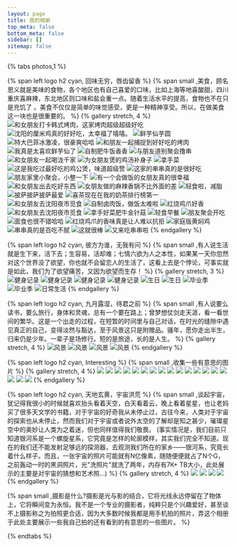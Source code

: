 ```yaml
---
layout: page
title: 我的相册
top_meta: false
bottom_meta: false
sidebar: []
sitemap: false
---
```

{% tabs photos,1 %}

<!-- tab &nbsp;美食 @drumstick-bite -->

{% span left logo h2 cyan, 回味无穷，唇齿留香 %}
{% span small ,美食，顾名思义就是美味的食物，各个地区也有自己喜爱的口味，比如上海等地喜酸甜，四川重庆喜麻辣，东北地区则口味和盐会重一点。随着生活水平的提高，食物也不在只是充饥了 。美食不仅仅是简单的味觉感受，更是一种精神享受。所以，在做美食这一块也是很重要的。 %}
{% gallery stretch, 4 %}
![和女朋友打卡韩式烤肉，这家烤肉超级超级好吃](https://cdn.jsdelivr.net/gh/XuxuGood/cdn@master/blogImages/photos/deliciousFood/33.jpg)
![沈阳的厘米鸡真的好好吃，太幸福了嘻嘻。](https://cdn.jsdelivr.net/gh/XuxuGood/cdn@master/blogImages/photos/deliciousFood/1.jpg)
![鲜芋仙芋圆](https://cdn.jsdelivr.net/gh/XuxuGood/cdn@master/blogImages/photos/deliciousFood/5.jpg)
![特大巴菲冰激凌，很豪爽哈哈](https://cdn.jsdelivr.net/gh/XuxuGood/cdn@master/blogImages/photos/deliciousFood/4.jpg)
![和朋友一起捕捉到好好吃的烤肉](https://cdn.jsdelivr.net/gh/XuxuGood/cdn@master/blogImages/photos/deliciousFood/2.jpg)
![我真是太喜欢鲜芋仙了](https://cdn.jsdelivr.net/gh/XuxuGood/cdn@master/blogImages/photos/deliciousFood/3.jpg)
![自制肥牛饭香香](https://cdn.jsdelivr.net/gh/XuxuGood/cdn@master/blogImages/photos/deliciousFood/6.jpg)
![与朋友道别聚会撸串](https://cdn.jsdelivr.net/gh/XuxuGood/cdn@master/blogImages/photos/deliciousFood/7.jpg)
![和女朋友一起喝泷千家](https://cdn.jsdelivr.net/gh/XuxuGood/cdn@master/blogImages/photos/deliciousFood/8.jpg)
![为女朋友煲的鸡汤补身子](https://cdn.jsdelivr.net/gh/XuxuGood/cdn@master/blogImages/photos/deliciousFood/13.jpg)
![拿手菜](https://cdn.jsdelivr.net/gh/XuxuGood/cdn@master/blogImages/photos/deliciousFood/14.jpg)
![这是我吃过最好吃的鸡公煲，味道超级赞](https://cdn.jsdelivr.net/gh/XuxuGood/cdn@master/blogImages/photos/deliciousFood/10.jpg)
![这家的串串真的是很好吃](https://cdn.jsdelivr.net/gh/XuxuGood/cdn@master/blogImages/photos/deliciousFood/9.jpg)
![朋友家里小聚会，小整一下](https://cdn.jsdelivr.net/gh/XuxuGood/cdn@master/blogImages/photos/deliciousFood/11.jpg)
![有一个会做饭的女朋友真的很幸福](https://cdn.jsdelivr.net/gh/XuxuGood/cdn@master/blogImages/photos/deliciousFood/12.jpg)
![和女朋友出去吃好东西](https://cdn.jsdelivr.net/gh/XuxuGood/cdn@master/blogImages/photos/deliciousFood/17.jpg)
![女朋友做的麻辣香锅不比外面的差](https://cdn.jsdelivr.net/gh/XuxuGood/cdn@master/blogImages/photos/deliciousFood/15.jpg)
![轻食啦，减脂](https://cdn.jsdelivr.net/gh/XuxuGood/cdn@master/blogImages/photos/deliciousFood/16.jpg)
![披萨披萨披萨最爱](https://cdn.jsdelivr.net/gh/XuxuGood/cdn@master/blogImages/photos/deliciousFood/19.jpg)
![喜茶现在在我的奶茶排行榜第一](https://cdn.jsdelivr.net/gh/XuxuGood/cdn@master/blogImages/photos/deliciousFood/20.jpg)
![和女朋友去沈阳夜市觅食](https://cdn.jsdelivr.net/gh/XuxuGood/cdn@master/blogImages/photos/deliciousFood/24.jpg)
![自制卤肉饭，做饭太难啦](https://cdn.jsdelivr.net/gh/XuxuGood/cdn@master/blogImages/photos/deliciousFood/25.jpg)
![红烧鸡爪好香](https://cdn.jsdelivr.net/gh/XuxuGood/cdn@master/blogImages/photos/deliciousFood/26.jpg)
![和女朋友去沈阳夜市觅食](https://cdn.jsdelivr.net/gh/XuxuGood/cdn@master/blogImages/photos/deliciousFood/21.jpg)
![拿手好菜肥牛金针菇](https://cdn.jsdelivr.net/gh/XuxuGood/cdn@master/blogImages/photos/deliciousFood/30.jpg)
![轻食早餐](https://cdn.jsdelivr.net/gh/XuxuGood/cdn@master/blogImages/photos/deliciousFood/22.jpg)
![朋友聚会开吃](https://cdn.jsdelivr.net/gh/XuxuGood/cdn@master/blogImages/photos/deliciousFood/27.jpg)
![面食也很不错哈哈](https://cdn.jsdelivr.net/gh/XuxuGood/cdn@master/blogImages/photos/deliciousFood/28.jpg)
![红烧鸡爪的香味真是让人难以抗拒](https://cdn.jsdelivr.net/gh/XuxuGood/cdn@master/blogImages/photos/deliciousFood/29.jpg)
![家庭版黄焖鸡](https://cdn.jsdelivr.net/gh/XuxuGood/cdn@master/blogImages/photos/deliciousFood/31.jpg)
![串串真的是百吃不腻](https://cdn.jsdelivr.net/gh/XuxuGood/cdn@master/blogImages/photos/deliciousFood/32.jpg)
![这就很棒](https://cdn.jsdelivr.net/gh/XuxuGood/cdn@master/blogImages/photos/deliciousFood/18.jpg)
![又来吃串串啦](https://cdn.jsdelivr.net/gh/XuxuGood/cdn@master/blogImages/photos/deliciousFood/23.jpg)
{% endgallery %}

<!-- endtab -->

<!-- tab &nbsp;生活 @heartbeat -->

{% span left logo h2 cyan, 彼方为谁，无我有问 %}
{% span small ,有人说生活就是生下来，活下去；生容易，活却难；七情六欲为人之本性，如果某一天你忽然对这个世界没了欲望，你也就不会留恋人的生活了，这看上去是个悖论，可事实就是如此，我们为了欲望痛苦，又因为欲望而生存！ %}
{% gallery stretch, 3 %}
![健身记录](https://cdn.jsdelivr.net/gh/XuxuGood/cdn@master/blogImages/photos/life/健身2.jpg)
![健身记录](https://cdn.jsdelivr.net/gh/XuxuGood/cdn@master/blogImages/photos/life/健身3.jpg)
![健身记录](https://cdn.jsdelivr.net/gh/XuxuGood/cdn@master/blogImages/photos/life/健身4.jpg)
![健身记录](https://cdn.jsdelivr.net/gh/XuxuGood/cdn@master/blogImages/photos/life/健身1.jpg)
![生日](https://cdn.jsdelivr.net/gh/XuxuGood/cdn@master/blogImages/photos/life/生日1.jpg)
![生日](https://cdn.jsdelivr.net/gh/XuxuGood/cdn@master/blogImages/photos/life/生日2.jpg)
![毕业季](https://cdn.jsdelivr.net/gh/XuxuGood/cdn@master/blogImages/photos/life/毕业1.jpg)
![毕业季](https://cdn.jsdelivr.net/gh/XuxuGood/cdn@master/blogImages/photos/life/毕业2.jpg)
![日常生活](https://cdn.jsdelivr.net/gh/XuxuGood/cdn@master/blogImages/photos/life/生活2.jpg)
{% endgallery %}

<!-- endtab -->

<!-- tab &nbsp;旅行 @plane -->

{% span left logo h2 cyan, 九月露湿，待君之前 %}
{% span small ,有人说要么读书，要么旅行，身体和灵魂，总有一个要在路上；曾梦想仗剑走天涯，看一看世间的繁华。这是一个出走的过程，在短暂的时间里与自己对话，在时光的缝隙中遇见真正的自己，变得淡然与豁达，至于风景这只是附赠品。骚年，愿你走出半生，归来仍是少年。一辈子是场修行。短的是旅途，长的是人生。 %}
{% gallery stretch, 4 %}
![风景](https://cdn.jsdelivr.net/gh/XuxuGood/cdn@master/blogImages/photos/travel/1.jpg)
![风景](https://cdn.jsdelivr.net/gh/XuxuGood/cdn@master/blogImages/photos/travel/2.jpg)
![风景](https://cdn.jsdelivr.net/gh/XuxuGood/cdn@master/blogImages/photos/travel/3.jpg)
![风景](https://cdn.jsdelivr.net/gh/XuxuGood/cdn@master/blogImages/photos/travel/4.jpg)
{% endgallery %}

<!-- endtab -->

<!-- tab &nbsp;无名 @sun -->

{% span left logo h2 cyan, Interesting %}
{% span small ,收集一些有意思的图片 %}
{% gallery stretch, 4 %}
![](https://cdn.jsdelivr.net/gh/XuxuGood/cdn@master/blogImages/photos/nameless/13.jpg)
![](https://cdn.jsdelivr.net/gh/XuxuGood/cdn@master/blogImages/photos/nameless/14.jpg)
![](https://cdn.jsdelivr.net/gh/XuxuGood/cdn@master/blogImages/photos/nameless/15.jpg)
![](https://cdn.jsdelivr.net/gh/XuxuGood/cdn@master/blogImages/photos/nameless/16.jpg)
![](https://cdn.jsdelivr.net/gh/XuxuGood/cdn@master/blogImages/photos/nameless/11.jpg)
![](https://cdn.jsdelivr.net/gh/XuxuGood/cdn@master/blogImages/photos/nameless/12.jpg)
![](https://cdn.jsdelivr.net/gh/XuxuGood/cdn@master/blogImages/photos/nameless/3.jpg)
![](https://cdn.jsdelivr.net/gh/XuxuGood/cdn@master/blogImages/photos/nameless/4.jpg)
![](https://cdn.jsdelivr.net/gh/XuxuGood/cdn@master/blogImages/photos/nameless/10.jpg)
![](https://cdn.jsdelivr.net/gh/XuxuGood/cdn@master/blogImages/photos/nameless/1.jpg)
![](https://cdn.jsdelivr.net/gh/XuxuGood/cdn@master/blogImages/photos/nameless/2.jpg)
![](https://cdn.jsdelivr.net/gh/XuxuGood/cdn@master/blogImages/photos/nameless/5.jpg)
![](https://cdn.jsdelivr.net/gh/XuxuGood/cdn@master/blogImages/photos/nameless/6.jpg)
![](https://cdn.jsdelivr.net/gh/XuxuGood/cdn@master/blogImages/photos/nameless/9.jpg)
![](https://cdn.jsdelivr.net/gh/XuxuGood/cdn@master/blogImages/photos/nameless/7.jpg)
![](https://cdn.jsdelivr.net/gh/XuxuGood/cdn@master/blogImages/photos/nameless/8.jpg)
![](https://cdn.jsdelivr.net/gh/XuxuGood/cdn@master/blogImages/photos/nameless/17.jpg)
![](https://cdn.jsdelivr.net/gh/XuxuGood/cdn@master/blogImages/photos/nameless/18.jpg)
{% endgallery %}

<!-- endtab -->

<!-- tab &nbsp;宇宙 @meteor -->

{% span left logo h2 cyan, 天地玄黄，宇宙洪荒 %}
{% span small ,谈起宇宙，犹记得我很小的时候就喜欢抬头看着天空，白天看着云，晚上看着星星，也让老妈买了很多天文学的书籍，对于宇宙的好奇我从未停止过，古往今来，人类对于宇宙的探索也从未停止，然而我们对于宇宙或者说外太空的了解却是知之甚少，璀璨星空中的奥妙让人类为之着迷，但也同样值得我们敬畏。 (事实情况是，我们目前只知道银河系是一个螺旋星系，它究竟是怎样的轮廓模样，其实我们完全不知道。现在的我们还不能发射足够远的探测器，去观测我们所在的家乡——银河系，究竟长着什么样子。而且，一张宇宙的照片可能就有N亿像素，随随便便就占了N个G，之前轰动一时的黑洞照片，光"洗照片"就洗了两年，内存有7K+ TB大小，此处展示的主要是对宇宙的猜想和艺术照...) %}
{% gallery stretch, 4 %}
![](https://cdn.jsdelivr.net/gh/XuxuGood/cdn@master/blogImages/photos/universe/1.jpg)
![](https://cdn.jsdelivr.net/gh/XuxuGood/cdn@master/blogImages/photos/universe/2.jpg)
![](https://cdn.jsdelivr.net/gh/XuxuGood/cdn@master/blogImages/photos/universe/3.jpg)
![](https://cdn.jsdelivr.net/gh/XuxuGood/cdn@master/blogImages/photos/universe/4.jpg)
{% endgallery %}

<!-- endtab -->

<!-- tab &nbsp;关于光影 @fire -->

{% span small ,摄影是什么?摄影是光与影的结合，它将光线永远停留在了物体上，它将瞬间变为永恒。我不是一个专业的摄影者，纯粹只是个兴趣爱好，甚至谈不上摄影称之为拍照更合适，因为大多数时候我都是用手机拍的照片，弄这个相册于此处主要展示一些我自己拍的还有看到的有意思的一些图片。 %}

<!-- endtab -->

{% endtabs %}
